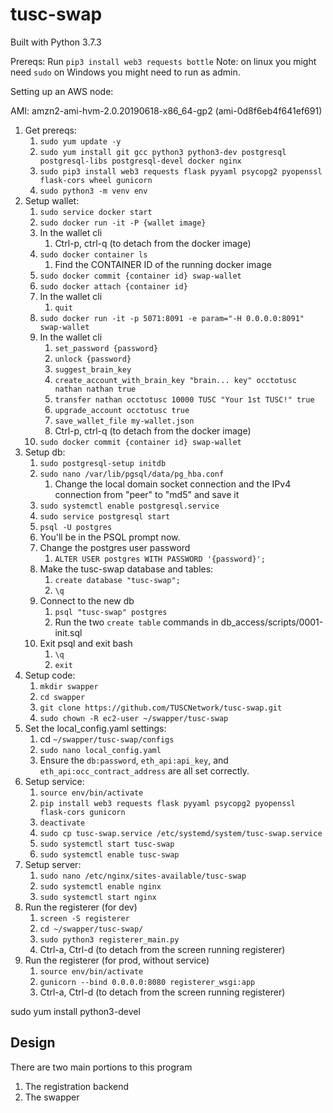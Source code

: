 # tusc-swap

Built with Python 3.7.3

Prereqs:
Run `pip3 install web3 requests bottle`
Note: on linux you might need `sudo` on Windows you might need to run as admin.

Setting up an AWS node:

AMI: amzn2-ami-hvm-2.0.20190618-x86_64-gp2 (ami-0d8f6eb4f641ef691)

1. Get prereqs:
    1. `sudo yum update -y`
    1. `sudo yum install git gcc python3 python3-dev postgresql postgresql-libs postgresql-devel docker nginx`
    1. `sudo pip3 install web3 requests flask pyyaml psycopg2 pyopenssl flask-cors wheel gunicorn`
    1. `sudo python3 -m venv env`
1. Setup wallet:
    1. `sudo service docker start`
    1. `sudo docker run -it -P {wallet image}`
    1. In the wallet cli
        1. Ctrl-p, ctrl-q (to detach from the docker image)
    1. `sudo docker container ls`
        1. Find the CONTAINER ID of the running docker image
    1. `sudo docker commit {container id} swap-wallet`
    1. `sudo docker attach {container id}`
    1. In the wallet cli
        1. `quit`
    1. `sudo docker run -it -p 5071:8091 -e param="-H 0.0.0.0:8091" swap-wallet`
    1. In the wallet cli
        1. `set_password {password}`
        1. `unlock {password}`
        1. `suggest_brain_key`
        1. `create_account_with_brain_key "brain... key" occtotusc nathan nathan true`
        1. `transfer nathan occtotusc 10000 TUSC "Your 1st TUSC!" true`
        1. `upgrade_account occtotusc true`
        1. `save_wallet_file my-wallet.json`
        1. Ctrl-p, ctrl-q (to detach from the docker image)
    1. `sudo docker commit {container id} swap-wallet`
1. Setup db:
    1. `sudo postgresql-setup initdb`
    1. `sudo nano /var/lib/pgsql/data/pg_hba.conf`
        1. Change the local domain socket connection and the IPv4 connection from "peer" to "md5" and save it
    1. `sudo systemctl enable postgresql.service`
    1. `sudo service postgresql start`
    1. `psql -U postgres`
    1. You'll be in the PSQL prompt now.
    1. Change the postgres user password
        1. `ALTER USER postgres WITH PASSWORD '{password}';`
    1. Make the tusc-swap database and tables:
        1. `create database "tusc-swap";`
        1. `\q`
    1. Connect to the new db
        1. `psql "tusc-swap" postgres`
        1. Run the two `create table` commands in db_access/scripts/0001-init.sql
    1. Exit psql and exit bash
        1. `\q`
        1. `exit`
1. Setup code:
    1. `mkdir swapper`
    1. `cd swapper`
    1. `git clone https://github.com/TUSCNetwork/tusc-swap.git`
    1. `sudo chown -R ec2-user ~/swapper/tusc-swap`
1. Set the local_config.yaml settings:
    1. cd `~/swapper/tusc-swap/configs`
    1. `sudo nano local_config.yaml`
    1. Ensure the `db:password`, `eth_api:api_key`, and `eth_api:occ_contract_address` are all set correctly.
1. Setup service:
    1. `source env/bin/activate`
    1. `pip install web3 requests flask pyyaml psycopg2 pyopenssl flask-cors gunicorn`
    1. `deactivate`
    1. `sudo cp tusc-swap.service /etc/systemd/system/tusc-swap.service`
    1. `sudo systemctl start tusc-swap`
    1. `sudo systemctl enable tusc-swap`
1. Setup server:
    1. `sudo nano /etc/nginx/sites-available/tusc-swap`
    1. `sudo systemctl enable nginx`
    1. `sudo systemctl start nginx`
1. Run the registerer (for dev)
    1. `screen -S registerer`
    1. `cd ~/swapper/tusc-swap/`
    1. `sudo python3 registerer_main.py`
    1. Ctrl-a, Ctrl-d (to detach from the screen running registerer)
1. Run the registerer (for prod, without service)
    1. `source env/bin/activate`
    1. `gunicorn --bind 0.0.0.0:8080 registerer_wsgi:app`
    1. Ctrl-a, Ctrl-d (to detach from the screen running registerer)

sudo yum install python3-devel
## Design

There are two main portions to this program
1. The registration backend
2. The swapper